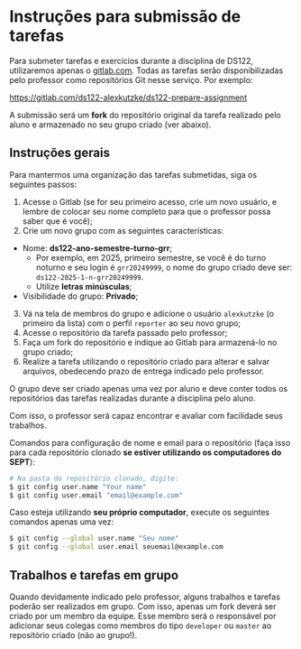 # Instruções para submissão de tarefas

Para submeter tarefas e exercícios durante a disciplina de DS122, utilizaremos
apenas o [gitlab.com](https://gitlab.com). Todas as tarefas serão disponibilizadas pelo
professor como repositórios Git nesse serviço. Por exemplo:

<https://gitlab.com/ds122-alexkutzke/ds122-prepare-assignment>

A submissão será um **fork** do repositório original da tarefa realizado pelo
aluno e armazenado no seu grupo criado (ver abaixo).

## Instruções gerais

Para mantermos uma organização das tarefas submetidas, siga os seguintes passos:

1. Acesse o Gitlab (se for seu primeiro acesso, crie um novo usuário, e lembre de colocar seu nome completo para que o professor possa saber que é você);
2. Crie um novo grupo com as seguintes características:
  * Nome: **ds122-ano-semestre-turno-grr**;
    * Por exemplo, em 2025, primeiro semestre, se você é do turno noturno e seu login é `grr20249999`,
      o nome do grupo criado deve ser: `ds122-2025-1-n-grr20249999`.
    * Utilize **letras minúsculas**;
  * Visibilidade do grupo: **Privado**;
3. Vá na tela de membros do grupo e adicione o usuário `alexkutzke` (o primeiro da lista) com o perfil `reporter` ao seu novo grupo;
4. Acesse o repositório da tarefa passado pelo professor;
5. Faça um fork do repositório e indique ao Gitlab para armazená-lo no grupo criado;
6. Realize a tarefa utilizando o repositório criado para alterar e salvar arquivos,
obedecendo prazo de entrega indicado pelo professor.

O grupo deve ser criado apenas uma vez por aluno e deve conter todos os
repositórios das tarefas realizadas durante a disciplina pelo aluno.

Com isso, o professor será capaz encontrar e avaliar com facilidade seus trabalhos.

Comandos para configuração de nome e email para o repositório (faça isso para cada repositório clonado
**se estiver utilizando os computadores do SEPT**):

```bash
# Na pasta do repositório clonado, digite:
$ git config user.name "Your name"
$ git config user.email "email@example.com"
```

Caso esteja utilizando **seu próprio computador**, execute os seguintes comandos apenas uma vez:

```bash
$ git config --global user.name "Seu nome"
$ git config --global user.email seuemail@example.com
```

## Trabalhos e tarefas em grupo

Quando devidamente indicado pelo professor, alguns trabalhos e tarefas poderão
ser realizados em grupo. Com isso, apenas um fork deverá ser criado por um membro
da equipe. Esse membro será o responsável por adicionar seus colegas como membros
do tipo `developer` ou `master` ao repositório criado (não ao grupo!).

